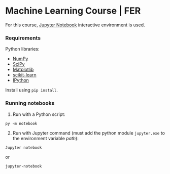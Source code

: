 # Machine Learning Course | FER

For this course, [Jupyter Notebook](https://jupyter.org/) interactive environment is used.

### Requirements
Python libraries:
- [NumPy](https://numpy.org/)
- [SciPy](https://www.scipy.org/)
- [Matplotlib](https://matplotlib.org/)
- [scikit-learn](https://scikit-learn.org/stable/)
- [IPython](https://ipython.org/)

Install using `pip install`.

### Running notebooks

1. Run with a Python script:
```
py -m notebook
```

2. Run with Jupyter command (must add the python module `jupyter.exe` to the environment variable _path_):
```
Jupyter notebook
```
or
```
jupyter-notebook
```
